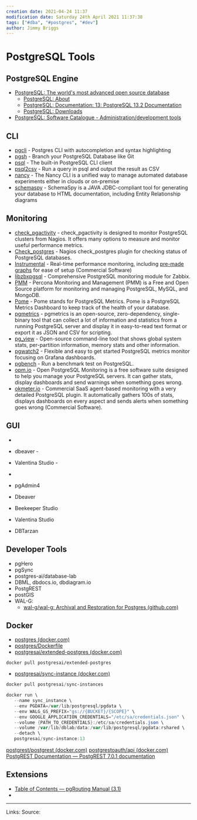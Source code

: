 ```yaml
---
creation date: 2021-04-24 11:37
modification date: Saturday 24th April 2021 11:37:38
tags: ["#dba", "#postgres", "#dev"]
author: Jimmy Briggs
---
```


# PostgreSQL Tools

## PostgreSQL Engine

- [PostgreSQL: The world's most advanced open source database](https://www.postgresql.org/)
	- [PostgreSQL: About](https://www.postgresql.org/about/)
	- [PostgreSQL: Documentation: 13: PostgreSQL 13.2 Documentation](https://www.postgresql.org/docs/13/index.html)
	- [PostgreSQL: Downloads](https://www.postgresql.org/download/)
- [PostgreSQL: Software Catalogue - Administration/development tools](https://www.postgresql.org/download/products/1-administrationdevelopment-tools/)

## CLI

-   [pgcli](https://github.com/dbcli/pgcli) - Postgres CLI with autocompletion and syntax highlighting
-   [pgsh](https://github.com/sastraxi/pgsh) - Branch your PostgreSQL Database like Git
-   [psql](https://www.postgresql.org/docs/current/static/app-psql.html) - The built-in PostgreSQL CLI client
-   [psql2csv](https://github.com/fphilipe/psql2csv) - Run a query in psql and output the result as CSV
-   [nancy](https://gitlab.com/postgres-ai/nancy) - The Nancy CLI is a unified way to manage automated database experiments either in clouds or on-premise
-   [schemaspy](https://github.com/schemaspy/schemaspy) - SchemaSpy is a JAVA JDBC-compliant tool for generating your database to HTML documentation, including Entity Relationship diagrams

## Monitoring



-   [check\_pgactivity](https://github.com/OPMDG/check_pgactivity) - check\_pgactivity is designed to monitor PostgreSQL clusters from Nagios. It offers many options to measure and monitor useful performance metrics.
-   [Check\_postgres](https://github.com/bucardo/check_postgres) - Nagios check\_postgres plugin for checking status of PostgreSQL databases.
-   [Instrumental](https://github.com/Instrumental/instrumentald) - Real-time performance monitoring, including [pre-made graphs](https://instrumentalapp.com/docs/instrumentald/postgresql#suggested-graphs) for ease of setup (Commercial Software)
-   [libzbxpgsql](https://github.com/cavaliercoder/libzbxpgsql) - Comprehensive PostgreSQL monitoring module for Zabbix.
-   [PMM](https://github.com/percona/pmm) - Percona Monitoring and Management (PMM) is a Free and Open Source platform for monitoring and managing PostgreSQL, MySQL, and MongoDB.
-   [Pome](https://github.com/rach/pome) - Pome stands for PostgreSQL Metrics. Pome is a PostgreSQL Metrics Dashboard to keep track of the health of your database.
-   [pgmetrics](https://pgmetrics.io/) - pgmetrics is an open-source, zero-dependency, single-binary tool that can collect a lot of information and statistics from a running PostgreSQL server and display it in easy-to-read text format or export it as JSON and CSV for scripting.
-   [pg\_view](https://github.com/zalando/pg_view) - Open-source command-line tool that shows global system stats, per-partition information, memory stats and other information.
-   [pgwatch2](https://github.com/cybertec-postgresql/pgwatch2) - Flexible and easy to get started PostgreSQL metrics monitor focusing on Grafana dashboards.
-   [pgbench](https://www.postgresql.org/docs/devel/static/pgbench.html) - Run a benchmark test on PostgreSQL.
-   [opm.io](http://opm.io/) - Open PostgreSQL Monitoring is a free software suite designed to help you manage your PostgreSQL servers. It can gather stats, display dashboards and send warnings when something goes wrong.
-   [okmeter.io](https://okmeter.io/pg) - Commercial SaaS agent-based monitoring with a very detailed PostgreSQL plugin. It automatically gathers 100s of stats, displays dashboards on every aspect and sends alerts when something goes wrong (Commercial Software).

## GUI


-   
    
-   dbeaver -
    
-   Valentina Studio -
    
-   

- pgAdmin4
- Dbeaver
- Beekeeper Studio
- Valentina Studio
- DBTarzan


## Developer Tools

- pgHero
- pgSync
- postgres-ai/database-lab
- DBML, dbdocs.io, dbdiagram.io
- PostgREST
- postGIS
- WAL-G:
	- [wal-g/wal-g: Archival and Restoration for Postgres (github.com)](https://github.com/wal-g/wal-g#configuration)


## Docker
- [postgres (docker.com)](https://hub.docker.com/_/postgres)
- [postgres/Dockerfile](https://github.com/docker-library/postgres/blob/7bd41786539082857396f4d1b4f1cb326ebee8de/13/Dockerfile)
- [postgresai/extended-postgres (docker.com)](https://hub.docker.com/r/postgresai/extended-postgres)

```
docker pull postgresai/extended-postgres
```

- [postgresai/sync-instance (docker.com)](https://hub.docker.com/r/postgresai/sync-instance)

```powershell
docker pull postgresai/sync-instances

docker run \
   --name sync_instance \
   --env PGDATA=/var/lib/postgresql/pgdata \
   --env WALG_GS_PREFIX="gs://{BUCKET}/{SCOPE}" \
   --env GOOGLE_APPLICATION_CREDENTIALS="/etc/sa/credentials.json" \
   --volume {PATH_TO_CREDENTIALS}:/etc/sa/credentials.json \
   --volume /var/lib/dblab/data:/var/lib/postgresql/pgdata:rshared \
   --detach \
   postgresai/sync-instance:13
```


[postgrest/postgrest (docker.com)](https://hub.docker.com/r/postgrest/postgrest)
[postgrestoauth/api (docker.com)](https://hub.docker.com/r/postgrestoauth/api)
[PostgREST Documentation — PostgREST 7.0.1 documentation](https://postgrest.org/en/stable/#)

## Extensions

- [Table of Contents — pgRouting Manual (3.1)](https://docs.pgrouting.org/latest/en/index.html)
- 

***
Links: 
Source:

